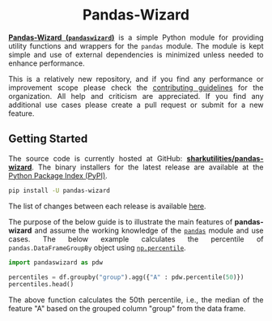 <h1 align = "center">Pandas-Wizard</h1>

<div align = "justify">

[**Pandas-Wizard (`pandaswizard`)**](https://github.com/sharkutilities/pandas-wizard) is a simple Python module for providing
utility functions and wrappers for the `pandas` module. The module is kept simple and use of external dependencies is minimized
unless needed to enhance performance.

This is a relatively new repository, and if you find any performance or improvement scope please check the
[contributing guidelines](https://github.com/sharkutilities/.github/blob/master/.github/CONTRIBUTING.md) for the organization.
All help and criticism are appreciated. If you find any additional use cases please create a pull request or submit for a
new feature.

## Getting Started

The source code is currently hosted at GitHub: [**sharkutilities/pandas-wizard**](https://github.com/sharkutilities/pandas-wizard).
The binary installers for the latest release are available at the [Python Package Index (PyPI)](https://pypi.org/project/pandas-wizard/).

```bash
pip install -U pandas-wizard
```

The list of changes between each release is available [here](./CHANGELOG.md).

The purpose of the below guide is to illustrate the main features of **pandas-wizard** and assume the working knowledge of
the [`pandas`](https://pypi.org/project/pandas/) module and use cases. The below example calculates the percentile of
`pandas.DataFrameGroupBy` object using [`np.percentile`](https://numpy.org/doc/stable/reference/generated/numpy.percentile.html).

```python
import pandaswizard as pdw

percentiles = df.groupby("group").agg({"A" : pdw.percentile(50)})
percentiles.head()
```

The above function calculates the 50th percentile, i.e., the median of the feature "A" based on the grouped column "group" from the data frame.

</div>

